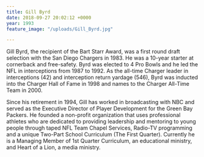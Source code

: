```yaml
---
title: Gill Byrd
date: 2018-09-27 20:02:12 +0000
year: 1993
feature_image: "/uploads/Gill_Byrd.jpg"

---
```

Gill Byrd, the recipient of the Bart Starr Award, was a first round draft selection with the San Diego Chargers in 1983. He was a 10-year starter at cornerback and free-safety. Byrd was elected to 4 Pro Bowls and he led the NFL in interceptions from 1987 to 1992. As the all-time Charger leader in interceptions (42) and interception return yardage (546), Byrd was inducted into the Charger Hall of Fame in 1998 and names to the Charger All-Time Team in 2000.

Since his retirement in 1994, Gill has worked in broadcasting with NBC and served as the Executive Director of Player Development for the Green Bay Packers. He founded a non-profit organization that uses professional athletes who are dedicated to providing leadership and mentoring to young people through taped NFL Team Chapel Services, Radio-TV programming and a unique Two-Part School Curriculum (The First Quarter). Currently he is a Managing Member of 1st Quarter Curriculum, an educational ministry, and Heart of a Lion, a media ministry.
